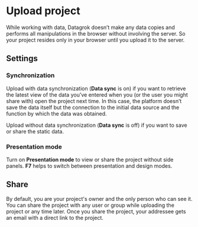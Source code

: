 # Upload project

While working with data, Datagrok doesn’t make any data copies and performs all
manipulations in the browser without involving the server. So your project
resides only in your browser until you upload it to the server.

## Settings

### Synchronization

Upload with data synchronization (**Data sync** is on) if you want to retrieve
the latest view of the data you’ve entered when you (or the user you might share
with) open the project next time. In this case, the platform doesn’t save the
data itself but the connection to the initial data source and the function by
which the data was obtained.

Upload without data synchronization (**Data sync** is off) if you want to save
or share the static data.

### Presentation mode

Turn on **Presentation mode** to view or share the project without side panels.
**F7** helps to switch between presentation and design modes.

## Share

By default, you are your project's owner and the only person who can see it. You
can share the project with any user or group while uploading the project or any
time later. Once you share the project, your addressee gets an email with a
direct link to the project.
